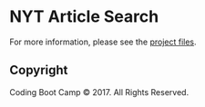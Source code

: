 # NYT Article Search

For more information, please see the [project files](https://github.com/lijasminej/nyt-article-search-files).

## Copyright

Coding Boot Camp © 2017. All Rights Reserved.

